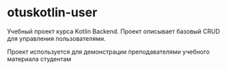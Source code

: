 # otuskotlin-user
Учебный проект курса Kotlin Backend. Проект описывает базовый CRUD для управления пользователями.

Проект используется для демонстрации преподавателями учебного материала студентам
